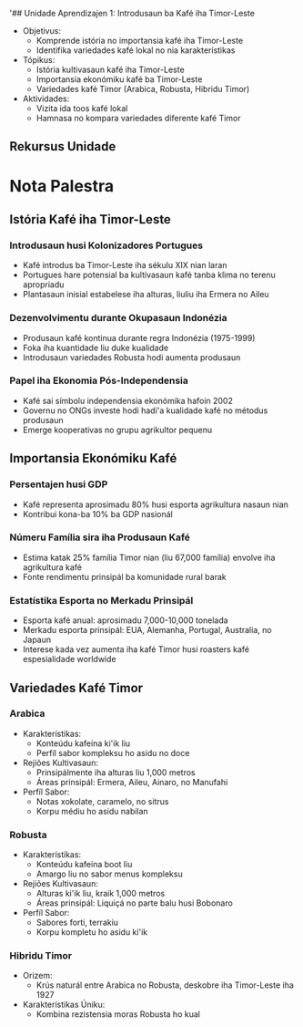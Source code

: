 '## Unidade Aprendizajen 1: Introdusaun ba Kafé iha Timor-Leste
- Objetivus:
  * Komprende istória no importansia kafé iha Timor-Leste
  * Identifika variedades kafé lokal no nia karakterístikas
- Tópikus:
  * Istória kultivasaun kafé iha Timor-Leste
  * Importansia ekonómiku kafé ba Timor-Leste
  * Variedades kafé Timor (Arabica, Robusta, Hibridu Timor)
- Aktividades:
  * Vizita ida toos kafé lokal
  * Hamnasa no kompara variedades diferente kafé Timor

## Rekursus Unidade

# Nota Palestra

## Istória Kafé iha Timor-Leste

### Introdusaun husi Kolonizadores Portugues
- Kafé introdus ba Timor-Leste iha sékulu XIX nian laran
- Portugues hare potensial ba kultivasaun kafé tanba klima no terenu apropriadu
- Plantasaun inisial estabelese iha alturas, liuliu iha Ermera no Aileu

### Dezenvolvimentu durante Okupasaun Indonézia
- Produsaun kafé kontinua durante regra Indonézia (1975-1999)
- Foka iha kuantidade liu duke kualidade
- Introdusaun variedades Robusta hodi aumenta produsaun

### Papel iha Ekonomia Pós-Independensia
- Kafé sai símbolu independensia ekonómika hafoin 2002
- Governu no ONGs investe hodi hadi'a kualidade kafé no métodus produsaun
- Emerge kooperativas no grupu agrikultor pequenu

## Importansia Ekonómiku Kafé

### Persentajen husi GDP
- Kafé representa aprosimadu 80% husi esporta agrikultura nasaun nian
- Kontribui kona-ba 10% ba GDP nasionál

### Númeru Família sira iha Produsaun Kafé
- Estima katak 25% família Timor nian (liu 67,000 família) envolve iha agrikultura kafé
- Fonte rendimentu prinsipál ba komunidade rural barak

### Estatístika Esporta no Merkadu Prinsipál
- Esporta kafé anual: aprosimadu 7,000-10,000 tonelada
- Merkadu esporta prinsipál: EUA, Alemanha, Portugal, Australia, no Japaun
- Interese kada vez aumenta iha kafé Timor husi roasters kafé espesialidade worldwide

## Variedades Kafé Timor

### Arabica
- Karakterístikas: 
  * Konteúdu kafeína ki'ik liu
  * Perfíl sabor kompleksu ho asidu no doce
- Rejiões Kultivasaun: 
  * Prinsipálmente iha alturas liu 1,000 metros
  * Áreas prinsipál: Ermera, Aileu, Ainaro, no Manufahi
- Perfíl Sabor:
  * Notas xokolate, caramelo, no sitrus
  * Korpu médiu ho asidu nabilan

### Robusta
- Karakterístikas:
  * Konteúdu kafeína boot liu
  * Amargo liu no sabor menus kompleksu
- Rejiões Kultivasaun:
  * Alturas ki'ik liu, kraik 1,000 metros
  * Áreas prinsipál: Liquiçá no parte balu husi Bobonaro
- Perfíl Sabor:
  * Sabores forti, terrakiu
  * Korpu kompletu ho asidu ki'ik

### Hibridu Timor
- Orizem:
  * Krús naturál entre Arabica no Robusta, deskobre iha Timor-Leste iha 1927
- Karakterístikas Úniku:
  * Kombina rezistensia moras Robusta ho kual